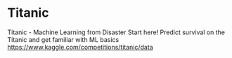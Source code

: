 # Titanic
Titanic - Machine Learning from Disaster Start here! Predict survival on the Titanic and get familiar with ML basics
https://www.kaggle.com/competitions/titanic/data
